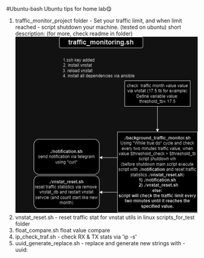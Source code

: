 #Ubuntu-bash
Ubuntu tips for home lab:yum:
1) traffic_monitor_project folder - Set your traffic limit, and when limit reached - script shutdown your machine. (tested on ubuntu)
short description: (for more, check readme in folder)
![taffic_monitor_project/traf_mon.png](traf_mon.png)
2) vnstat_reset.sh - reset traffic stat for vnstat utils in linux
scripts_for_test folder
3) float_compare.sh float value compare
4) ip_check_traf.sh - check RX & TX stats via 'ip -s'
5) uuid_generate_replace.sh - replace and generate new strings with - uuid:
